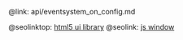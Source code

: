 @link: api/eventsystem_on_config.md

@seolinktop: [html5 ui library](https://webix.com)
@seolink: [js window](https://webix.com/widget/window/)